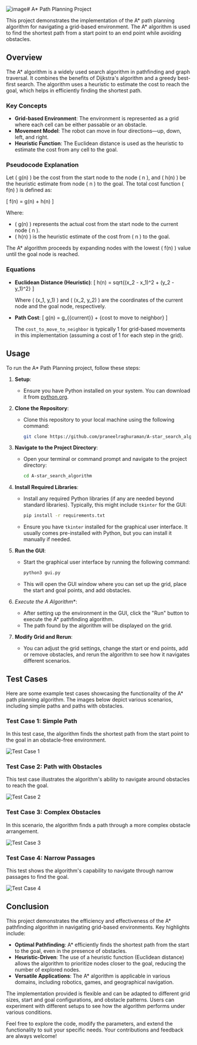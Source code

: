 ![image](https://github.com/praneelraghuraman/A-star_search_algorithm/assets/45140318/b528b10d-ad43-4357-8847-0f3f442539ec)# A* Path Planning Project

This project demonstrates the implementation of the A* path planning algorithm for navigating a grid-based environment. The A* algorithm is used to find the shortest path from a start point to an end point while avoiding obstacles.

## Overview

The A* algorithm is a widely used search algorithm in pathfinding and graph traversal. It combines the benefits of Dijkstra's algorithm and a greedy best-first search. The algorithm uses a heuristic to estimate the cost to reach the goal, which helps in efficiently finding the shortest path.

### Key Concepts

- **Grid-based Environment**: The environment is represented as a grid where each cell can be either passable or an obstacle.
- **Movement Model**: The robot can move in four directions—up, down, left, and right.
- **Heuristic Function**: The Euclidean distance is used as the heuristic to estimate the cost from any cell to the goal.


### Pseudocode Explanation

Let \( g(n) \) be the cost from the start node to the node \( n \), and \( h(n) \) be the heuristic estimate from node \( n \) to the goal. The total cost function \( f(n) \) is defined as:

\[ f(n) = g(n) + h(n) \]

Where:
- \( g(n) \) represents the actual cost from the start node to the current node \( n \).
- \( h(n) \) is the heuristic estimate of the cost from \( n \) to the goal.

The A* algorithm proceeds by expanding nodes with the lowest \( f(n) \) value until the goal node is reached.

### Equations

- **Euclidean Distance (Heuristic)**:
  \[ h(n) = sqrt{(x_2 - x_1)^2 + (y_2 - y_1)^2} \]

  Where \( (x_1, y_1) \) and \( (x_2, y_2) \) are the coordinates of the current node and the goal node, respectively.

- **Path Cost**:
  \[ g(n) = g_{{current}} + {cost to move to neighbor} \]

  The `cost_to_move_to_neighbor` is typically 1 for grid-based movements in this implementation (assuming a cost of 1 for each step in the grid).

## Usage

To run the A* Path Planning project, follow these steps:

1. **Setup**:
   - Ensure you have Python installed on your system. You can download it from [python.org](https://www.python.org/downloads/).

2. **Clone the Repository**:
   - Clone this repository to your local machine using the following command:
     ```bash
     git clone https://github.com/praneelraghuraman/A-star_search_algorithm.git
     ```

3. **Navigate to the Project Directory**:
   - Open your terminal or command prompt and navigate to the project directory:
     ```bash
     cd A-star_search_algorithm
     ```

4. **Install Required Libraries**:
   - Install any required Python libraries (if any are needed beyond standard libraries). Typically, this might include `tkinter` for the GUI:
     ```bash
     pip install -r requirements.txt
     ```
   - Ensure you have `tkinter` installed for the graphical user interface. It usually comes pre-installed with Python, but you can install it manually if needed.

5. **Run the GUI**:
   - Start the graphical user interface by running the following command:
     ```bash
     python3 gui.py
     ```
   - This will open the GUI window where you can set up the grid, place the start and goal points, and add obstacles.

6. **Execute the A* Algorithm**:
   - After setting up the environment in the GUI, click the "Run" button to execute the A* pathfinding algorithm.
   - The path found by the algorithm will be displayed on the grid.

7. **Modify Grid and Rerun**:
   - You can adjust the grid settings, change the start or end points, add or remove obstacles, and rerun the algorithm to see how it navigates different scenarios.

## Test Cases

Here are some example test cases showcasing the functionality of the A* path planning algorithm. The images below depict various scenarios, including simple paths and paths with obstacles.

### Test Case 1: Simple Path

In this test case, the algorithm finds the shortest path from the start point to the goal in an obstacle-free environment.

![Test Case 1](https://github.com/praneelraghuraman/A-star_search_algorithm/blob/main/images/test1.png?raw=true) 


### Test Case 2: Path with Obstacles

This test case illustrates the algorithm's ability to navigate around obstacles to reach the goal.

![Test Case 2](https://github.com/praneelraghuraman/A-star_search_algorithm/blob/main/images/test2.png?raw=true)

### Test Case 3: Complex Obstacles

In this scenario, the algorithm finds a path through a more complex obstacle arrangement.

![Test Case 3](https://github.com/praneelraghuraman/A-star_search_algorithm/blob/main/images/test3.png?raw=true)

### Test Case 4: Narrow Passages

This test shows the algorithm's capability to navigate through narrow passages to find the goal.

![Test Case 4](https://github.com/praneelraghuraman/A-star_search_algorithm/blob/main/images/test4.png?raw=true)


## Conclusion

This project demonstrates the efficiency and effectiveness of the A* pathfinding algorithm in navigating grid-based environments. Key highlights include:

- **Optimal Pathfinding**: A* efficiently finds the shortest path from the start to the goal, even in the presence of obstacles.
- **Heuristic-Driven**: The use of a heuristic function (Euclidean distance) allows the algorithm to prioritize nodes closer to the goal, reducing the number of explored nodes.
- **Versatile Applications**: The A* algorithm is applicable in various domains, including robotics, games, and geographical navigation.

The implementation provided is flexible and can be adapted to different grid sizes, start and goal configurations, and obstacle patterns. Users can experiment with different setups to see how the algorithm performs under various conditions.

Feel free to explore the code, modify the parameters, and extend the functionality to suit your specific needs. Your contributions and feedback are always welcome!


